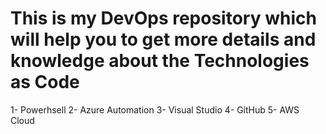 # This is my DevOps repository which will help you to get more details and knowledge about the Technologies as Code
1- Powerhsell
2- Azure Automation
3- Visual Studio
4- GitHub
5- AWS Cloud

